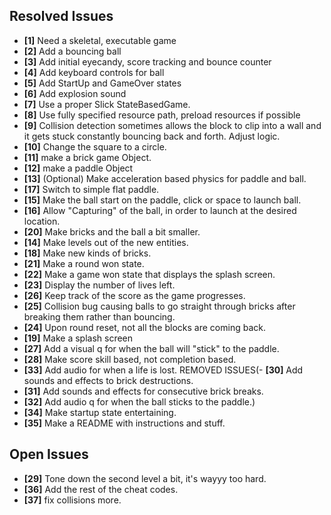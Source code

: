 ## Resolved Issues ##

- **[1]** Need a skeletal, executable game
- **[2]** Add a bouncing ball
- **[3]** Add initial eyecandy, score tracking and bounce counter
- **[4]** Add keyboard controls for ball
- **[5]** Add StartUp and GameOver states
- **[6]** Add explosion sound
- **[7]** Use a proper Slick StateBasedGame.
- **[8]** Use fully specified resource path, preload resources if possible
- **[9]**   Collision detection sometimes allows the block to clip into a wall and it gets stuck constantly
            bouncing back and forth. Adjust logic.
- **[10]**  Change the square to a circle.
- **[11]**  make a brick game Object.
- **[12]**  make a paddle Object
- **[13]**  (Optional) Make acceleration based physics for paddle and ball.
- **[17]**  Switch to simple flat paddle.
- **[15]**  Make the ball start on the paddle, click or space to launch ball.
- **[16]**  Allow "Capturing" of the ball, in order to launch at the desired location.
- **[20]**  Make bricks and the ball a bit smaller.
- **[14]**  Make levels out of the new entities.
- **[18]**  Make new kinds of bricks.
- **[21]**  Make a round won state.
- **[22]**  Make a game won state that displays the splash screen.
- **[23]**  Display the number of lives left.
- **[26]**  Keep track of the score as the game progresses.
- **[25]**  Collision bug causing balls to go straight through bricks after breaking them rather than bouncing.
- **[24]**  Upon round reset, not all the blocks are coming back.
- **[19]**  Make a splash screen
- **[27]**  Add a visual q for when the ball will "stick" to the paddle.
- **[28]**  Make score skill based, not completion based.
- **[33]**  Add audio for when a life is lost.
REMOVED ISSUES(- **[30]**  Add sounds and effects to brick destructions.
- **[31]**  Add sounds and effects for consecutive brick breaks.
- **[32]**  Add audio q for when the ball sticks to the paddle.)
- **[34]**  Make startup state entertaining.
- **[35]**  Make a README with instructions and stuff.

## Open Issues ##

- **[29]**  Tone down the second level a bit, it's wayyy too hard.
- **[36]**  Add the rest of the cheat codes.
- **[37]**  fix collisions more.

 
